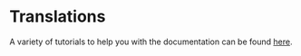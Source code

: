 # Translations


A variety of tutorials to help you with the documentation can be found
[here](https://ade-scheduler.readthedocs.io/en/latest/tutorials/contribute.html#translations).
